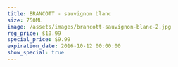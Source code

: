 ```yaml
---
title: BRANCOTT - sauvignon blanc
size: 750ML
image: /assets/images/brancott-sauvignon-blanc-2.jpg
reg_price: $10.99
special_price: $9.99
expiration_date: 2016-10-12 00:00:00
show_special: true
---
```



